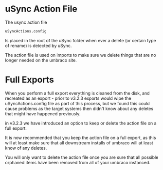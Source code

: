 # uSync Action File

The usync action file 

```bash
uSyncActions.config
```

Is placed in the root of the uSync folder when ever a delete (or certain type of rename)
is detected by uSync.

The action file is used on imports to make sure we delete things that are no longer
needed on the umbraco site.

# Full Exports 

When you perform a full export everything is cleaned from the disk, and recreated as
an export - prior to v3.2.3 exports would wipe the uSyncActions.config file as part
of this process, but we found this could cause problems as the target systems then
didn't know about any deletes that might have happened previously. 

in v3.2.3 we have introduced an option to keep or delete the action file on a full
export.

It is now recommended that you keep the action file on a full export, as this will
at least make sure that all downstream installs of umbraco will at least know of 
any deletes. 

You will only want to delete the action file once you are sure that all possible 
orphaned items have been removed from all of your umbraco instanced.  
